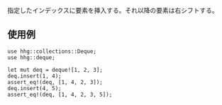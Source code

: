 指定したインデックスに要素を挿入する。それ以降の要素は右シフトする。

## 使用例

```
use hhg::collections::Deque;
use hhg::deque;

let mut deq = deque![1, 2, 3];
deq.insert(1, 4);
assert_eq!(deq, [1, 4, 2, 3]);
deq.insert(4, 5);
assert_eq!(deq, [1, 4, 2, 3, 5]);
```
